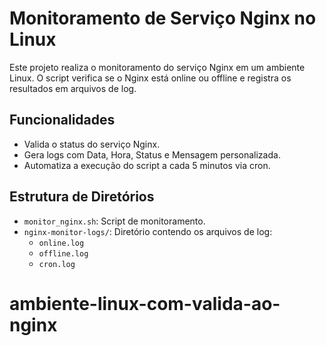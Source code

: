 # Monitoramento de Serviço Nginx no Linux

Este projeto realiza o monitoramento do serviço Nginx em um ambiente Linux. O script verifica se o Nginx está online ou offline e registra os resultados em arquivos de log.

## Funcionalidades
- Valida o status do serviço Nginx.
- Gera logs com Data, Hora, Status e Mensagem personalizada.
- Automatiza a execução do script a cada 5 minutos via cron.

## Estrutura de Diretórios
- `monitor_nginx.sh`: Script de monitoramento.
- `nginx-monitor-logs/`: Diretório contendo os arquivos de log:
  - `online.log`
  - `offline.log`
  - `cron.log`
# ambiente-linux-com-valida-ao-nginx

